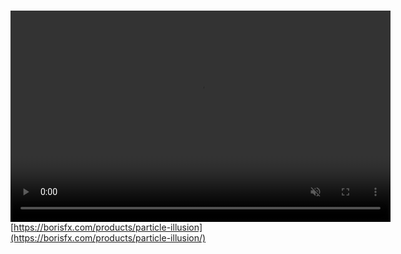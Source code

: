 ```yaml
---
published: true
layout: post
date: '2020-06-23 20:46'
title: Particle illusion
tags: video 
---
```

Is free now.   
<video width="608" height="338" autoplay muted loop style="margin-top: -150px; z-index: -20; mix-blend-mode: normal;">
  <source src="/media/fuego.webm" type="video/webm">
Your browser does not support the video tag.
</video>
[https://borisfx.com/products/particle-illusion](https://borisfx.com/products/particle-illusion/)
